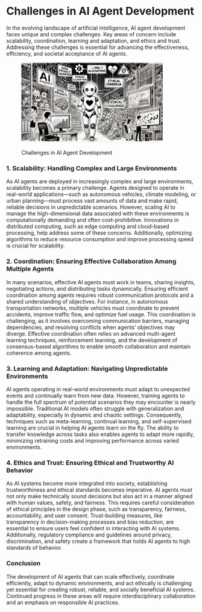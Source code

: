 # Challenges in AI Agent Development

In the evolving landscape of artificial intelligence, AI agent development faces unique and complex challenges. Key areas of concern include scalability, coordination, learning and adaptation, and ethics and trust. Addressing these challenges is essential for advancing the effectiveness, efficiency, and societal acceptance of AI agents.

<div align="left"><figure><img src="../../.gitbook/assets/image (1) (1) (1) (1) (1) (1) (1) (1) (1) (1) (1) (1) (1) (1).png" alt="" width="375"><figcaption><p>Challenges in AI Agent Development</p></figcaption></figure></div>

### 1. Scalability: Handling Complex and Large Environments

As AI agents are deployed in increasingly complex and large environments, scalability becomes a primary challenge. Agents designed to operate in real-world applications—such as autonomous vehicles, climate modeling, or urban planning—must process vast amounts of data and make rapid, reliable decisions in unpredictable scenarios. However, scaling AI to manage the high-dimensional data associated with these environments is computationally demanding and often cost-prohibitive. Innovations in distributed computing, such as edge computing and cloud-based processing, help address some of these concerns. Additionally, optimizing algorithms to reduce resource consumption and improve processing speed is crucial for scalability.

### 2. Coordination: Ensuring Effective Collaboration Among Multiple Agents

In many scenarios, effective AI agents must work in teams, sharing insights, negotiating actions, and distributing tasks dynamically. Ensuring efficient coordination among agents requires robust communication protocols and a shared understanding of objectives. For instance, in autonomous transportation networks, multiple vehicles must coordinate to prevent accidents, improve traffic flow, and optimize fuel usage. This coordination is challenging, as it involves overcoming communication barriers, managing dependencies, and resolving conflicts when agents’ objectives may diverge. Effective coordination often relies on advanced multi-agent learning techniques, reinforcement learning, and the development of consensus-based algorithms to enable smooth collaboration and maintain coherence among agents.

### 3. Learning and Adaptation: Navigating Unpredictable Environments

AI agents operating in real-world environments must adapt to unexpected events and continually learn from new data. However, training agents to handle the full spectrum of potential scenarios they may encounter is nearly impossible. Traditional AI models often struggle with generalization and adaptability, especially in dynamic and chaotic settings. Consequently, techniques such as meta-learning, continual learning, and self-supervised learning are crucial in helping AI agents learn on the fly. The ability to transfer knowledge across tasks also enables agents to adapt more rapidly, minimizing retraining costs and improving performance across varied environments.

### 4. Ethics and Trust: Ensuring Ethical and Trustworthy AI Behavior

As AI systems become more integrated into society, establishing trustworthiness and ethical standards becomes imperative. AI agents must not only make technically sound decisions but also act in a manner aligned with human values, safety, and fairness. This requires careful consideration of ethical principles in the design phase, such as transparency, fairness, accountability, and user consent. Trust-building measures, like transparency in decision-making processes and bias reduction, are essential to ensure users feel confident in interacting with AI systems. Additionally, regulatory compliance and guidelines around privacy, discrimination, and safety create a framework that holds AI agents to high standards of behavior.

### Conclusion

The development of AI agents that can scale effectively, coordinate efficiently, adapt to dynamic environments, and act ethically is challenging yet essential for creating robust, reliable, and socially beneficial AI systems. Continued progress in these areas will require interdisciplinary collaboration and an emphasis on responsible AI practices.
